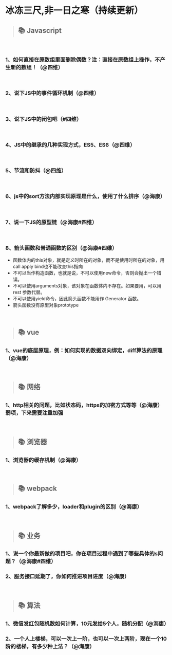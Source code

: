 
# 冰冻三尺,非一日之寒（持续更新）
>## 📚 Javascript

</br>

### 1、如何直接在原数组里面删除偶数？注：直接在原数组上操作，不产生新的数组！（@四维）

</br>

### 2、说下JS中的事件循环机制（@四维）

</br>

### 3、说下JS中的闭包吧（#四维）

</br>

### 4、JS中的继承的几种实现方式，ES5、ES6（@四维）

</br>

### 5、节流和防抖（@四维）

</br>

### 6、js中的sort方法内部实现原理是什么，使用了什么排序（@海康）

</br>

### 7、说一下JS的原型链（@海康#四维）

</br>

### 8、箭头函数和普通函数的区别（@海康#四维）

* 函数体内的this对象，就是定义时所在的对象，而不是使用时所在的对象，用call apply bind也不能改变this指向
* 不可以当作构造函数，也就是说，不可以使用new命令，否则会抛出一个错误。
* 不可以使用arguments对象，该对象在函数体内不存在。如果要用，可以用 rest 参数代替。
* 不可以使用yield命令，因此箭头函数不能用作 Generator 函数。
* 箭头函数没有原型对象prototype

</br>

>## 📚 vue
### 1、vue的底层原理，例：如何实现的数据双向绑定，diff算法的原理（@海康）

</br>

>## 📚 网络
### 1、http相关的问题，比如状态码，https的加密方式等等（@海康）**弱项，下来需要注重加强**

</br>

>## 📚 浏览器
### 1、浏览器的缓存机制（@海康）

</br>

>## 📚 webpack
### 1、webpack了解多少，loader和plugin的区别（@海康）

</br>

>## 📚 业务
### 1、说一个你最新做的项目吧，你在项目过程中遇到了哪些具体的s问题？（@海康#四维）
### 2、服务接口延期了，你如何推进项目进度（@海康）

</br>

>## 📚 算法
### 1、微信发红包随机数如何计算，10元发给5个人，随机分配（@海康）
### 2、一个人上楼梯，可以一次上一阶，也可以一次上两阶，现在一个10阶的楼梯，有多少种上法？（@海康）